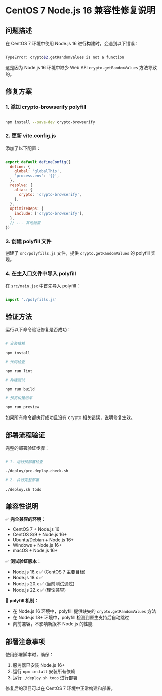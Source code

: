 # CentOS 7 Node.js 16 兼容性修复说明

## 问题描述

在 CentOS 7 环境中使用 Node.js 16 进行构建时，会遇到以下错误：

```bash

TypeError: crypto$2.getRandomValues is not a function

```

这是因为 Node.js 16 环境中缺少 Web API `crypto.getRandomValues` 方法导致的。

## 修复方案

### 1. 添加 crypto-browserify polyfill

```bash

npm install --save-dev crypto-browserify

```

### 2. 更新 vite.config.js

添加了以下配置：

```javascript

export default defineConfig({
  define: {
    global: 'globalThis',
    'process.env': '{}',
  },
  resolve: {
    alias: {
      crypto: 'crypto-browserify',
    },
  },
  optimizeDeps: {
    include: ['crypto-browserify'],
  },
  // ... 其他配置
})

```

### 3. 创建 polyfill 文件

创建了 `src/polyfills.js` 文件，提供 `crypto.getRandomValues` 的 polyfill 实现。

### 4. 在主入口文件中导入 polyfill

在 `src/main.jsx` 中首先导入 polyfill：

```javascript

import './polyfills.js'

```

## 验证方法

运行以下命令验证修复是否成功：

```bash

# 安装依赖

npm install

# 代码检查

npm run lint

# 构建测试

npm run build

# 预览构建结果

npm run preview

```

如果所有命令都执行成功且没有 crypto 相关错误，说明修复生效。

## 部署流程验证

完整的部署验证步骤：

```bash

# 1. 运行预部署检查

./deploy/pre-deploy-check.sh

# 2. 执行完整部署

./deploy.sh todo

```

## 兼容性说明

✅ **完全兼容的环境：**

- CentOS 7 + Node.js 16
- CentOS 8/9 + Node.js 16+
- Ubuntu/Debian + Node.js 16+
- Windows + Node.js 16+
- macOS + Node.js 16+

✅ **测试验证版本：**

- Node.js 16.x ✅ (CentOS 7 主要目标)
- Node.js 18.x ✅
- Node.js 20.x ✅ (当前测试通过)
- Node.js 22.x ✅ (理论兼容)

🔧 **polyfill 机制：**

- 在 Node.js 16 环境中，polyfill 提供缺失的 `crypto.getRandomValues` 方法
- 在 Node.js 18+ 环境中，polyfill 检测到原生支持后自动跳过
- 向前兼容，不影响新版本 Node.js 的性能

## 部署注意事项

使用部署脚本时，确保：

1. 服务器已安装 Node.js 16+
2. 运行 `npm install` 安装所有依赖
3. 运行 `./deploy.sh todo` 进行部署

修复后的项目可以在 CentOS 7 环境中正常构建和部署。
